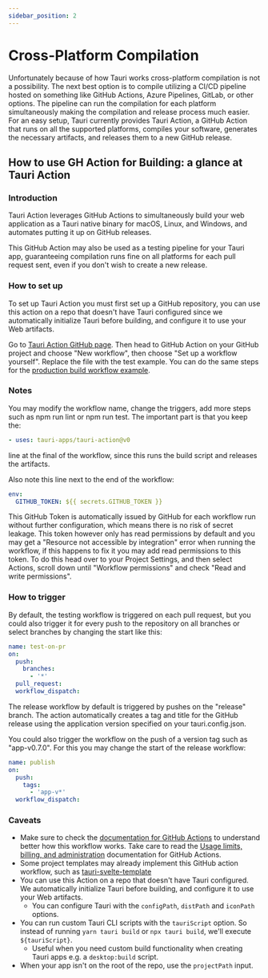 ```yaml
---
sidebar_position: 2
---
```


# Cross-Platform Compilation

Unfortunately because of how Tauri works cross-platform compilation is not a possibility. The next best option is to compile utilizing a CI/CD pipeline hosted on something like GitHub Actions, Azure Pipelines, GitLab, or other options. The pipeline can run the compilation for each platform simultaneously making the compilation and release process much easier. For an easy setup, Tauri currently provides Tauri Action, a GitHub Action that runs on all the supported platforms, compiles your software, generates the necessary artifacts, and releases them to a new GitHub release.

## How to use GH Action for Building: a glance at Tauri Action

### Introduction

Tauri Action leverages GitHub Actions to simultaneously build your web application as a Tauri native binary for macOS, Linux, and Windows, and automates putting it up on GitHub releases.

This GitHub Action may also be used as a testing pipeline for your Tauri app, guaranteeing compilation runs fine on all platforms for each pull request sent, even if you don't wish to create a new release.

### How to set up

To set up Tauri Action you must first set up a GitHub repository, you can use this action on a repo that doesn't have Tauri configured since we automatically initialize Tauri before building, and configure it to use your Web artifacts.

Go to [Tauri Action GitHub page][1]. Then head to GitHub Action on your GitHub project and choose "New workflow", then choose "Set up a workflow yourself". Replace the file with the test example. You can do the same steps for the [production build workflow example][2].

### Notes

You may modify the workflow name, change the triggers, add more steps such as npm run lint or npm run test. The important part is that you keep the:

```yaml
- uses: tauri-apps/tauri-action@v0
```

line at the final of the workflow, since this runs the build script and releases the artifacts.

Also note this line next to the end of the workflow:

```yaml
env:
  GITHUB_TOKEN: ${{ secrets.GITHUB_TOKEN }}
```

This GitHub Token is automatically issued by GitHub for each workflow run without further configuration, which means there is no risk of secret leakage. This token however only has read permissions by default and you may get a "Resource not accessible by integration" error when running the workflow, if this happens to fix it you may add read permissions to this token. To do this head over to your Project Settings, and then select Actions, scroll down until "Workflow permissions" and check "Read and write permissions".

### How to trigger

By default, the testing workflow is triggered on each pull request, but you could also trigger it for every push to the repository on all branches or select branches by changing the start like this:

```yaml
name: test-on-pr
on:
  push:
    branches:
      - '*'
  pull_request:
  workflow_dispatch:
```

The release workflow by default is triggered by pushes on the "release" branch. The action automatically creates a tag and title for the GitHub release using the application version specified on your tauri.config.json.

You could also trigger the workflow on the push of a version tag such as "app-v0.7.0". For this you may change the start of the release workflow:

```yaml
name: publish
on:
  push:
    tags:
      - 'app-v*'
  workflow_dispatch:
```

### Caveats

- Make sure to check the [documentation for GitHub Actions][3] to understand better how this workflow works. Take care to read the [Usage limits, billing, and administration][4] documentation for GitHub Actions.
- Some project templates may already implement this GitHub action workflow, such as [tauri-svelte-template][5]
- You can use this Action on a repo that doesn't have Tauri configured. We automatically initialize Tauri before building, and configure it to use your Web artifacts.
  - You can configure Tauri with the `configPath`, `distPath` and `iconPath` options.
- You can run custom Tauri CLI scripts with the `tauriScript` option. So instead of running `yarn tauri build` or `npx tauri build`, we'll execute `${tauriScript}`.
  - Useful when you need custom build functionality when creating Tauri apps e.g. a `desktop:build` script.
- When your app isn't on the root of the repo, use the `projectPath` input.

[1]: https://github.com/tauri-apps/tauri-action
[2]: https://github.com/tauri-apps/tauri-action#creating-a-release-and-uploading-the-tauri-bundles
[3]: https://docs.github.com/en/actions
[4]: https://docs.github.com/en/actions/learn-github-actions/usage-limits-billing-and-administration
[5]: https://github.com/probablykasper/tauri-svelte-template
